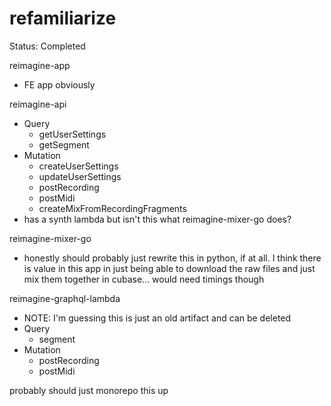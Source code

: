 # refamiliarize

Status: Completed

reimagine-app

- FE app obviously

reimagine-api

- Query
    - getUserSettings
    - getSegment
- Mutation
    - createUserSettings
    - updateUserSettings
    - postRecording
    - postMidi
    - createMixFromRecordingFragments
- has a synth lambda but isn't this what reimagine-mixer-go does?
    
    

reimagine-mixer-go

- honestly should probably just rewrite this in python, if at all. I think there is value in this app in just being able to download the raw files and just mix them together in cubase... would need timings though

reimagine-graphql-lambda

- NOTE: I'm guessing this is just an old artifact and can be deleted
- Query
    - segment
- Mutation
    - postRecording
    - postMidi

probably should just monorepo this up